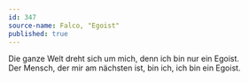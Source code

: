 ```yaml
---
id: 347
source-name: Falco, "Egoist"
published: true
---
```

Die ganze Welt dreht sich um mich, denn ich bin nur ein Egoist.  
Der Mensch, der mir am nächsten ist, bin ich, ich bin ein Egoist.
